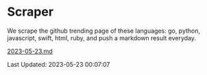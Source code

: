 # Scraper

We scrape the github trending page of these languages: go, python, javascript, swift, html, ruby, and push a markdown result everyday.

[2023-05-23.md](https://github.com/henson/Scraper/blob/master/2023-05-23.md)

Last Updated: 2023-05-23 00:07:07